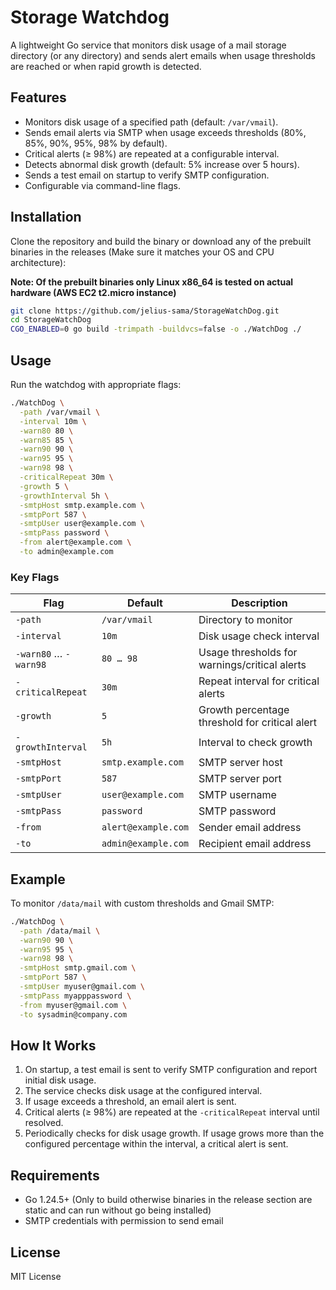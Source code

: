 # Storage Watchdog

A lightweight Go service that monitors disk usage of a mail storage directory (or any directory) and sends alert emails when usage thresholds are reached or when rapid growth is detected.  

## Features

- Monitors disk usage of a specified path (default: `/var/vmail`).
- Sends email alerts via SMTP when usage exceeds thresholds (80%, 85%, 90%, 95%, 98% by default).
- Critical alerts (≥ 98%) are repeated at a configurable interval.
- Detects abnormal disk growth (default: 5% increase over 5 hours).
- Sends a test email on startup to verify SMTP configuration.
- Configurable via command-line flags.

## Installation

Clone the repository and build the binary or download any of the prebuilt binaries in the releases (Make sure it matches your OS and CPU architecture):

**Note: Of the prebuilt binaries only Linux x86_64 is tested on actual hardware (AWS EC2 t2.micro instance)**

```bash
git clone https://github.com/jelius-sama/StorageWatchDog.git
cd StorageWatchDog
CGO_ENABLED=0 go build -trimpath -buildvcs=false -o ./WatchDog ./
```

## Usage

Run the watchdog with appropriate flags:

```bash
./WatchDog \
  -path /var/vmail \
  -interval 10m \
  -warn80 80 \
  -warn85 85 \
  -warn90 90 \
  -warn95 95 \
  -warn98 98 \
  -criticalRepeat 30m \
  -growth 5 \
  -growthInterval 5h \
  -smtpHost smtp.example.com \
  -smtpPort 587 \
  -smtpUser user@example.com \
  -smtpPass password \
  -from alert@example.com \
  -to admin@example.com
```

### Key Flags

| Flag                  | Default             | Description                                    |
| --------------------- | ------------------- | ---------------------------------------------- |
| `-path`               | `/var/vmail`        | Directory to monitor                           |
| `-interval`           | `10m`               | Disk usage check interval                      |
| `-warn80` … `-warn98` | `80 … 98`           | Usage thresholds for warnings/critical alerts  |
| `-criticalRepeat`     | `30m`               | Repeat interval for critical alerts            |
| `-growth`             | `5`                 | Growth percentage threshold for critical alert |
| `-growthInterval`     | `5h`                | Interval to check growth                       |
| `-smtpHost`           | `smtp.example.com`  | SMTP server host                               |
| `-smtpPort`           | `587`               | SMTP server port                               |
| `-smtpUser`           | `user@example.com`  | SMTP username                                  |
| `-smtpPass`           | `password`          | SMTP password                                  |
| `-from`               | `alert@example.com` | Sender email address                           |
| `-to`                 | `admin@example.com` | Recipient email address                        |

## Example

To monitor `/data/mail` with custom thresholds and Gmail SMTP:

```bash
./WatchDog \
  -path /data/mail \
  -warn90 90 \
  -warn95 95 \
  -warn98 98 \
  -smtpHost smtp.gmail.com \
  -smtpPort 587 \
  -smtpUser myuser@gmail.com \
  -smtpPass myapppassword \
  -from myuser@gmail.com \
  -to sysadmin@company.com
```

## How It Works

1. On startup, a test email is sent to verify SMTP configuration and report initial disk usage.
2. The service checks disk usage at the configured interval.
3. If usage exceeds a threshold, an email alert is sent.
4. Critical alerts (≥ 98%) are repeated at the `-criticalRepeat` interval until resolved.
5. Periodically checks for disk usage growth. If usage grows more than the configured percentage within the interval, a critical alert is sent.

## Requirements

* Go 1.24.5+ (Only to build otherwise binaries in the release section are static and can run without go being installed)
* SMTP credentials with permission to send email

## License

MIT License

